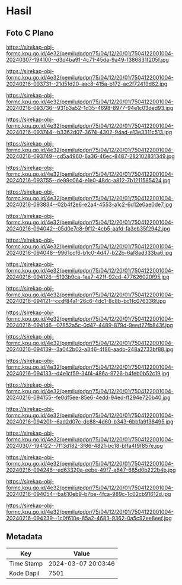 # Hasil

## Foto C Plano

https://sirekap-obj-formc.kpu.go.id/4e32/pemilu/pdpr/75/04/12/20/01/7504122001004-20240307-194100--d3d4ba91-4c71-45da-9a49-f386831f205f.jpg

https://sirekap-obj-formc.kpu.go.id/4e32/pemilu/pdpr/75/04/12/20/01/7504122001004-20240216-093731--21d51d20-aac8-415a-b172-ac2f72419d62.jpg

https://sirekap-obj-formc.kpu.go.id/4e32/pemilu/pdpr/75/04/12/20/01/7504122001004-20240216-093736--931b3a52-1d35-4698-8977-94e1c03ded93.jpg

https://sirekap-obj-formc.kpu.go.id/4e32/pemilu/pdpr/75/04/12/20/01/7504122001004-20240216-093744--b3362d07-3674-4302-94ad-e13e3311c513.jpg

https://sirekap-obj-formc.kpu.go.id/4e32/pemilu/pdpr/75/04/12/20/01/7504122001004-20240216-093749--cd5a4960-6a36-46ec-8487-282102831349.jpg

https://sirekap-obj-formc.kpu.go.id/4e32/pemilu/pdpr/75/04/12/20/01/7504122001004-20240216-093755--de99c064-e1e0-48dc-a812-7b1211585424.jpg

https://sirekap-obj-formc.kpu.go.id/4e32/pemilu/pdpr/75/04/12/20/01/7504122001004-20240216-093834--02b4f2e6-e2a4-4553-a1c2-6d12e0ae0de7.jpg

https://sirekap-obj-formc.kpu.go.id/4e32/pemilu/pdpr/75/04/12/20/01/7504122001004-20240216-094042--05d0e7c8-9f12-4cb5-aafd-fa3eb35f2942.jpg

https://sirekap-obj-formc.kpu.go.id/4e32/pemilu/pdpr/75/04/12/20/01/7504122001004-20240216-094048--9961ccf6-b1c0-4d47-b22b-6af8ad333ba6.jpg

https://sirekap-obj-formc.kpu.go.id/4e32/pemilu/pdpr/75/04/12/20/01/7504122001004-20240216-094126--5193b9ca-1aa7-421f-92cd-477626020f95.jpg

https://sirekap-obj-formc.kpu.go.id/4e32/pemilu/pdpr/75/04/12/20/01/7504122001004-20240216-094121--ccdf84a1-26c6-4dc1-8c8b-bc1fc076336f.jpg

https://sirekap-obj-formc.kpu.go.id/4e32/pemilu/pdpr/75/04/12/20/01/7504122001004-20240216-094146--07852a5c-0d47-4489-879d-9eed27fb843f.jpg

https://sirekap-obj-formc.kpu.go.id/4e32/pemilu/pdpr/75/04/12/20/01/7504122001004-20240216-094139--3a042b02-a346-4f86-aadb-248a2733bf88.jpg

https://sirekap-obj-formc.kpu.go.id/4e32/pemilu/pdpr/75/04/12/20/01/7504122001004-20240216-094133--d4e1cf59-34f4-486a-9726-b4feb0b52c19.jpg

https://sirekap-obj-formc.kpu.go.id/4e32/pemilu/pdpr/75/04/12/20/01/7504122001004-20240216-094155--fe0df5ee-85e6-4edd-94ed-ff294e720b40.jpg

https://sirekap-obj-formc.kpu.go.id/4e32/pemilu/pdpr/75/04/12/20/01/7504122001004-20240216-094201--6ad2d07c-dc88-4d60-b343-6bbfa9f38495.jpg

https://sirekap-obj-formc.kpu.go.id/4e32/pemilu/pdpr/75/04/12/20/01/7504122001004-20240307-194122--7f13d182-3f86-4821-bc18-bffa4f9f857e.jpg

https://sirekap-obj-formc.kpu.go.id/4e32/pemilu/pdpr/75/04/12/20/01/7504122001004-20240216-094246--ed63320a-eebe-49f7-a647-685d0b222b4b.jpg

https://sirekap-obj-formc.kpu.go.id/4e32/pemilu/pdpr/75/04/12/20/01/7504122001004-20240216-094054--ba610eb9-b7be-4fca-989c-1c02cb91612d.jpg

https://sirekap-obj-formc.kpu.go.id/4e32/pemilu/pdpr/75/04/12/20/01/7504122001004-20240216-094239--1c0f610e-85a2-4683-9362-0a5c92ee8eef.jpg


## Metadata

| Key        | Value               |
| ---------- | ------------------- |
| Time Stamp | 2024-03-07 20:03:46 |
| Kode Dapil | 7501                |



